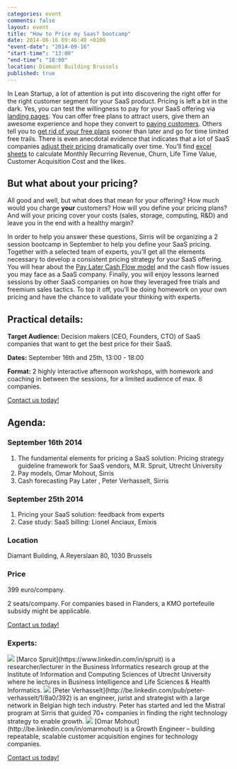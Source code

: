 ```yaml
---
categories: event
comments: false
layout: event
title: "How to Price my Saas? bootcamp"
date: 2014-06-16 09:46:40 +0100
"event-date": "2014-09-16"
"start-time": "13:00"
"end-time": "18:00"
location: Diamant Building Brussels
published: true
---
```

In Lean Startup, a lot of attention is put into discovering the right offer for the right customer segment for your SaaS product. Pricing is left a bit in the dark. Yes, you can test the willingness to pay for your  SaaS offering via [landing pages](http://blog.bufferapp.com/idea-to-paying-customers-in-7-weeks-how-we-did-it). You can offer free plans to attract users, give them an awesome experience and hope they convert to [paying customers](http://www.forentrepreneurs.com/time-to-wow/). Others tell you to [get rid of your free plans](http://blog.kissmetrics.com/scalable-sales-models/) sooner than later and go for time limited free trails. There is even anecdotal evidence that indicates that a lot of SaaS companies [adjust their pricing](http://www.launchbit.com/blog/how-do-saas-companies-change-their-pricing-over-time/) dramatically over time. You’ll find [excel sheets](http://andrewchen.co/2013/10/24/the-easiest-spreadsheet-for-churn-mrr-and-cohort-analysis-guest-post/) to calculate Monthly Recurring Revenue, Churn, Life Time Value, Customer Acquisition Cost and the likes.
<!-- more -->

## But what about your pricing?
All good and well, but what does that mean for your offering? How much would you charge **your** customers? How will you define your pricing plans?  And will your pricing cover your costs (sales, storage, computing, R&D) and leave you in the end with a healthy margin? 
 
In order to help you answer these questions, Sirris will be organizing a 2 session bootcamp in September to help you define your SaaS pricing. Together with a selected team of experts, you’ll get all the elements necessary to develop a consistent pricing strategy for your SaaS offering. You will hear about the [Pay Later Cash Flow model](http://www.slideshare.net/omohout/the-pay-later-cash-flow-model-for-software-companies-explained-in-just-10-slides) and the cash flow issues you may face as a SaaS company. Finally, you will enjoy lessons learned sessions by other SaaS companies on how they leveraged free trials and freemium sales tactics. To top it off, you’ll be doing homework on your own pricing and have the chance to validate your thinking with experts.

## Practical details:

**Target Audience:** Decision makers (CEO, Founders, CTO) of SaaS companies that want to get the best price for their SaaS.

**Dates:** September 16th and 25th, 13:00 - 18:00

**Format:** 2 highly interactive afternoon workshops, with homework and coaching in between the sessions, for a limited audience of max. 8 companies.

<a href="/pricing-contact" class="btn btn-success btn-large center">Contact us today!</a>

## Agenda:

### September 16th 2014
1. The fundamental elements for pricing a SaaS solution: Pricing strategy guideline framework for SaaS vendors, M.R. Spruit, Utrecht University
2. Pay models, Omar Mohout, Sirris 
3. Cash forecasting Pay Later , Peter Verhasselt, Sirris

### September 25th 2014
1. Pricing your SaaS solution: feedback from experts 
2. Case study: SaaS billing: Lionel Anciaux, Emixis

### Location
Diamant Building, A.Reyerslaan 80, 1030 Brussels

### Price
399 euro/company.

2 seats/company. For companies based in Flanders, a KMO portefeuile subsidy might be applicable. 

<a href="/pricing-contact" class="btn btn-success btn-large center">Contact us today!</a>

### Experts:
<img src="http://www.cs.uu.nl/staff/faces/spruit.jpg">
[Marco Spruit](https://www.linkedin.com/in/spruit) is a researcher/lecturer in the Business Informatics research group at the Institute of Information and Computing Sciences of Utrecht University where he lectures in Business Intelligence and Life Sciences & Health Informatics.

<img src="http://www.startathlon.com/images/team/peter.jpg">
[Peter Verhasselt](http://be.linkedin.com/pub/peter-verhasselt/1/8a0/392) is an engineer, jurist and strategist with a large network in Belgian high tech industry. Peter has started and led the Mistral program at Sirris that guided 70+ companies in finding the right technology strategy to enable growth.

<img src="http://www.startathlon.com/images/omar.jpg">
[Omar Mohout](http://be.linkedin.com/in/omarmohout) is a Growth Engineer – building repeatable, scalable customer acquisition engines for technology companies.

<a href="/pricing-contact" class="btn btn-success btn-large center">Contact us today!</a>
